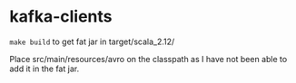 # kafka-clients
``` make build ``` to get fat jar in target/scala_2.12/

Place src/main/resources/avro on the classpath as I have not been able to add it in the fat jar.
